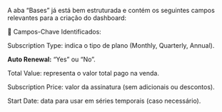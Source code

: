 A aba “Bases” já está bem estruturada e contém os seguintes campos relevantes para a criação do dashboard:

📌 Campos-Chave Identificados:

Subscription Type: indica o tipo de plano (Monthly, Quarterly, Annual).

**Auto Renewal:** “Yes” ou “No”.

Total Value: representa o valor total pago na venda.

Subscription Price: valor da assinatura (sem adicionais ou descontos).

Start Date: data para usar em séries temporais (caso necessário). 


